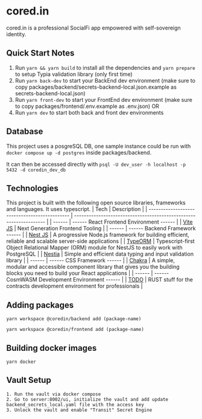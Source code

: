 # cored.in

cored.in is a professional SocialFi app empowered with self-sovereign identity.

## Quick Start Notes

1.  Run `yarn && yarn build` to install all the dependencies and `yarn prepare` to setup Typia validation library (only first time)
2.  Run `yarn back-dev` to start your BackEnd dev environment (make sure to copy packages/backend/secrets-backend-local.json.example as secrets-backend-local.json)
3.  Run `yarn front-dev` to start your FrontEnd dev environment (make sure to copy packages/frontend/.env.example as .env.json)
OR
2. Run `yarn dev` to start both back and front dev environments

## Database
This project uses a posgreSQL DB, one sample instance could be run with `docker compose up -d postgres` inside packages/backend.

It can then be accessed directly with `psql -U dev_user -h localhost -p 5432 -d coredin_dev_db`

## Technologies

This project is built with the following open source libraries, frameworks and languages. It uses typescript.
| Tech | Description |
| --------------------------------------------- | ------------------------------------------------------------------ |
| ------ | ------ React Frontend Environment ------ |
| [Vite JS](https://vitejs.dev/) | Next Generation Frontend Tooling |
| ------ | ------ Backend Framework ------ |
| [Nest JS](https://nestjs.com/) | A progressive Node.js framework for building efficient, reliable and scalable server-side applications |
| [TypeORM](https://typeorm.io/) | Typescript-first Object Relational Mapper (ORM) module for NestJS to easily work with PostgreSQL |
| [Nestia](https://github.com/samchon/nestia) | Simple and efficient data typing and input validation library |
| ------ | ------ CSS Framework ------ |
| [Chakra](https://chakra-ui.com/) | A simple, modular and accessible component library that gives you the building blocks you need to build your React applications |
| ------ | ------ CosmWASM Development Environment ------ |
| [TODO]() | RUST stuff for the contracts development environment for professionals |

## Adding packages

```
yarn workspace @coredin/backend add (package-name)

yarn workspace @coredin/frontend add (package-name)
```

## Building docker images

```
yarn docker
```


## Vault Setup

```
1. Run the vault via docker compose
2. Go to server:8002/ui, initialize the vault and add update backend_secrets_local.yaml file with the access key
3. Unlock the vault and enable "Transit" Secret Engine
```